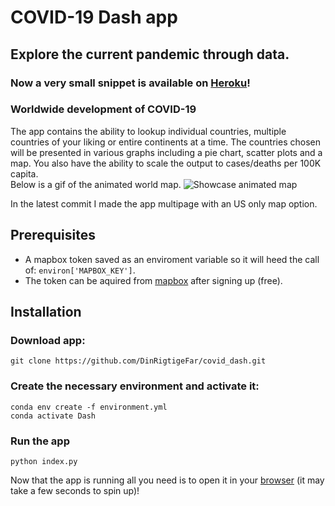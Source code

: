 # COVID-19 Dash app
## Explore the current pandemic through data.
### Now a very small snippet is available on [Heroku](https://covid-19-dashapp.herokuapp.com/apps/dash_app)!

### Worldwide development of COVID-19
The app contains the ability to lookup individual countries, multiple countries of your liking or entire continents at a time. The countries chosen will be presented in various graphs including a pie chart, scatter plots and a map. You also have the ability to scale the output to cases/deaths per 100K capita.<br>
Below is a gif of the animated world map.
![Showcase animated map](demo/demo.gif)

In the latest commit I made the app multipage with an US only map option.

## Prerequisites
* A mapbox token saved as an enviroment variable so it will heed the call of: `environ['MAPBOX_KEY']`.
* The token can be aquired from [mapbox](https://www.mapbox.com) after signing up (free).

## Installation
### Download app:
````
git clone https://github.com/DinRigtigeFar/covid_dash.git
````
### Create the necessary environment and activate it:
````
conda env create -f environment.yml
conda activate Dash
````
### Run the app
````
python index.py
````
Now that the app is running all you need is to open it in your [browser](http://127.0.0.1:8050/) (it may take a few seconds to spin up)!